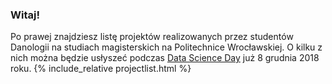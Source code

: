 ### Witaj! 

Po prawej znajdziesz listę projektów realizowanych przez studentów Danologii na studiach magisterskich na Politechnice Wrocławskiej. O kilku z nich można będzie usłyszeć podczas [Data Science Day](https://datascienceday.pl/) już 8 grudnia 2018 roku.
{% include_relative projectlist.html %}